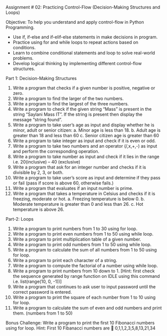 Assignment # 02: Practicing Control-Flow (Decision-Making Structures and Loops)

Objective:
To help you understand and apply control-flow in Python Programming.
-	Use if, if-else and if-elif-else statements in make decisions in program.
-	Practice using for and while loops to repeat actions based on conditions.
-	Learn to combine conditional statements and loop to solve real-world problems.
-	Develop logical thinking by implementing different control-flow structures.

Part 1: Decision-Making Structures 
1.	Write a program that checks if a given number is positive, negative or zero.
2.	Write a program to find the larger of the two numbers.
3.	Write a program to find the largest of the three numbers.
4.	Write a program to check if the given string “Mass” is present in the string “Saylani Mass IT”. If the string is present then display the message “string found”.
5.	Write a program to take user’s age as input and display whether he is minor, adult or senior citizen:
a.	Minor age is less than 18.
b.	Adult age is greater than 18 and less than 60
c.	Senior citizen age is greater than 60
6.	Write a program to take integer as input and check if it is even or odd.
7.	Write a program to take two numbers and an operator (/,x,+,-) as input and perform the corresponding operation.
8.	Write a program to take number as input and check if it lies in the range i.e. 20(inclusive) – 40 (exclusive)
9.	Write a program that ask for an integer number and checks if it is divisible by 2, 3, or both.
10.	Write a program to take user’s score as input and determine if they pass or fail (pass if score is above 60, otherwise fails.)
11.	Write a program that evaluates if an input number is prime.
12.	Write a program that takes a temperature in Celsius and checks if it is freezing, moderate or hot.
a.	Freezing temperature is below 0.
b.	Moderate temperature is greater than 0 and less than 26.
c.	Hot temperature is above 26.


Part-2: Loops
1.	Write a program to print numbers from 1 to 30 using for loop.
2.	Write a program to print even numbers from 1 to 50 using while loop.
3.	Write a program to print multiplication table of a given number.
4.	Write a program to print odd numbers from 1 to 50 using while loop.
5.	Write a program to calculate the sum of all numbers from 1 to 50 using for loop.
6.	Write a program to print each character of a string.
7.	Write a program to compute the factorial of a number using while loop.
8.	Write a program to print numbers from 10 down to 1.
[Hint: first check the sequence generated by range function on IDLE using this command i.e. list(range(10, 0, -1))]
9.	Write a program that continues to ask user to input password until the correct password is entered.
10.	Write a program to print the square of each number from 1 to 10 using for loop.
11.	Write a program to calculate the sum of even and odd numbers and print them. (numbers from 1 to 50)

Bonus Challenge:
Write a program to print the first 10 Fibonacci numbers using for loop.
Hint: First 10 Fibanacci numbers are  0,1,1,2,3,5,8,13,21,34
